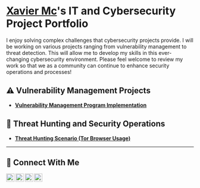 # <a href="https://www.linkedin.com/in/xavier-mc-89a650244/">Xavier Mc</a>'s IT and Cybersecurity Project Portfolio 

I enjoy solving complex challenges that cybersecurity projects provide. I will be working on various projects ranging from vulnerability management to threat detection. This will allow me to develop my skills in this ever-changing cybersecurity environment. Please feel welcome to review my work so that we as a community can continue to enhance security operations and processes! 



## ⚠️ Vulnerability Management Projects

- **[Vulnerability Management Program Implementation](https://github.com/XavierMcCyber/Vulnerability-Management-Program-Implementation/blob/main/README.md)**


## 🚨 Threat Hunting and Security Operations

- **[Threat Hunting Scenario (Tor Browser Usage)](https://github.com/XavierMcCyber/threat-hunting-scenario-tor)**

<hr/>

## 🤳 Connect With Me

[<img align="left" alt="___________ | YouTube" width="22px" src="https://cdn.jsdelivr.net/npm/simple-icons@v3/icons/youtube.svg" />][youtube]
[<img align="left" alt="___________ | Twitter" width="22px" src="https://cdn.jsdelivr.net/npm/simple-icons@v3/icons/twitter.svg" />][twitter]
[<img align="left" alt="___________ | LinkedIn" width="22px" src="https://cdn.jsdelivr.net/npm/simple-icons@v3/icons/linkedin.svg" />][linkedin]
[<img align="left" alt="___________ | Instagram" width="22px" src="https://cdn.jsdelivr.net/npm/simple-icons@v3/icons/instagram.svg" />][instagram]

[twitter]: https://twitter.com/___________
[youtube]: https://www.youtube.com/c/___________
[instagram]: https://www.instagram.com/___________
[linkedin]: https://linkedin.com/in/xavier-mc-89a650244/

<!--
<img width="35" alt="image" src="https://github.com/user-attachments/assets/2f41c7cd-5ea8-4475-b451-a37161b6c3fb"> 
<img width="35" alt="image" src="https://github.com/user-attachments/assets/77649969-9910-4994-8b96-74a116cfb2a8">
-->

